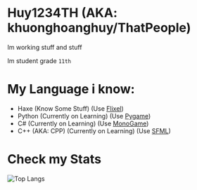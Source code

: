 # Huy1234TH (AKA: khuonghoanghuy/ThatPeople)
Im working stuff and stuff

Im student grade `11th`

# My Language i know:
- Haxe (Know Some Stuff) (Use [Flixel](http://haxeflixel.com/))
- Python (Currently on Learning) (Use [Pygame](https://www.pygame.org/news))
- C# (Currently on Learning) (Use [MonoGame](https://monogame.net/))
- C++ (AKA: CPP) (Currently on Learning) (Use [SFML](https://www.sfml-dev.org/))

# Check my Stats
![Top Langs](https://github-readme-stats.vercel.app/api/top-langs/?username=khuonghoanghuy&hide_progress=false)
